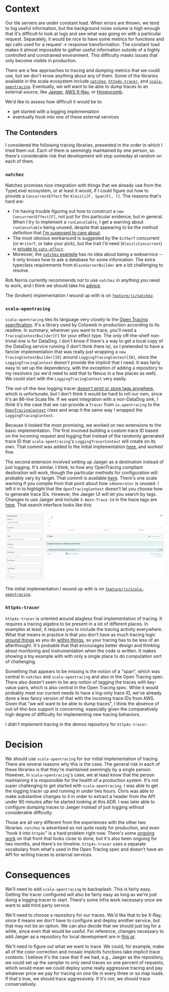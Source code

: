 # Context

Our tile servers are under constant load. When errors are thrown, we tend to log useful information,
but the background noise volume is high enough that it's difficult to look at logs and see what was
going on with a particular request. Separately, it would be nice to have some metrics for functions
and api calls used for a request -> response transformation. The constant load makes it almost
impossible to gather useful information outside of a highly controlled and constrained environment.
This difficulty masks issues that only become visible in production.

There are a few approaches to tracing and dumping metrics that we could use, but we don't know
anything about any of them.  Some of the libraries available in the scala ecosystem include
[`natchez`](https://github.com/tpolecat/natchez), [`http4s-tracer`](https://github.com/profunktor/http4s-tracer),
and [`scala-opentracing`](https://github.com/Colisweb/scala-opentracing). Eventually, we will want to be able to dump traces to an external source, like [Jaeger](https://www.jaegertracing.io/),
[AWS X-Ray](https://aws.amazon.com/xray/), or [Honeycomb](https://www.honeycomb.io/).

We'd like to assess how difficult it would be to:

- get started with a logging implementation
- eventually hook into one of these external services

## The Contenders

I considered the following tracing libraries, presented in the order in which I
tried them out. Each of them is seemingly maintained by one person, so there's
considerable risk that development will stop someday at random on each of them.

### `natchez`

Natchez promises nice integration with things that we already use from the
TypeLevel ecosystem, or at least it would, if I could figure out how to provide
a `ConcurrentEffect` for `Kleisli[F, Span[F], ?]`. The reasons that's hard are:

- I'm having trouble figuring out how to construct a `new ConcurrentEffect[F]`,
not just for this particular evidence, but in general. When I try to implement
a `runCancelable`, I get a warning about `runCancelable` being unused,
despite that appearing to be the method definition that [I'm supposed to care
about](https://github.com/typelevel/cats-effect/blob/master/core/shared/src/main/scala/cats/effect/ConcurrentEffect.scala#L42-L61).
- The most obvious workaround is suggested by
the `EitherT` concurrent (or `WriterT`, or take your
pick), but the trait I'd need (`KleisliConcurrent`) is [private to
`cats-effect`](https://github.com/typelevel/cats-effect/blob/master/core/shared/src/main/scala/cats/effect/Concurrent.scala#L749).
- Moreover, the [`natchez`
example](https://github.com/tpolecat/natchez/blob/master/modules/examples/src/main/scala/Example.scala)
has no idea about being a webservice -- it only knows how to ask a database for
some information. The extra typeclass requirements from `BlazeServerBuilder`
are a bit challenging to resolve.

Rob Norris currently recommends not to use `natchez` in
anything you need to work, and I think we should take his
[advice](https://github.com/tpolecat/natchez/blame/efcefbf28c88ab977206df0f394d4141b3c5b2ca/README.md#L60).

The (broken) implementation I wound up with is on
[`feature/js/natchez`](https://github.com/jisantuc/tracing-demos/tree/feature/js/natchez).

### `scala-opentracing`

`scala-opentracing` ties its language very closely to the [Open Tracing
specification](https://opentracing.io/specification/). It's a library used by
Colisweb in production according to its readme. In summary, wherever you want
to trace, you'll need a `TracingContextBuilder[F]` for your effect type. The
only off-the-shelf non-trivial one is for DataDog. I don't know if there's a
way to get a local copy of the DataDog service running (I don't think there
is), so I pretended to have a fancier implementation that was really just
wrapping a `new TracingContextBuilder[IO]` around `LoggingTracingContext[IO]`,
since the `LoggingTracingContext` doesn't provide the implicit that I need. It
was fairly easy to set up the dependency, with the exception of adding
a repository to my resolvers (so we'd need to add that to Nexus in a few
places as well). We could start with the `LoggingTracingContext` very easily.

The out-of-the-box logging tracer [doesn't print or store tags
anywhere](https://github.com/Colisweb/scala-opentracing/blob/e9563d6da8d921e1d4c25178ffb5131e047bd9b0/src/main/scala/com/colisweb/tracing/LoggingTracingContext.scala#L18),
which is unfortunate, but I don't think it would be hard
to roll our own, since it's an 86-line Scala file. If
we want integration with a non-DataDog sink, I _think_
it's the case that we can provide a `Tracer` from `io.opentracing` to the
[`OpenTracingContext`](https://github.com/Colisweb/scala-opentracing/blob/e9563d6da8d921e1d4c25178ffb5131e047bd9b0/src/main/scala/com/colisweb/tracing/OpenTracingContext.scala)
class and wrap it the same way I wrapped the `LoggingTracingContext`.

Because it looked the most promising, we worked on two extensions to the basic implementation.
The first involved building a custom trace ID based on the incoming request and logging that instead
of the randomly generated trace ID that `scala-opentracing`'s `LoggingTracerContext` will
create on its own. That commit was added to the initial implementation [here](https://github.com/jisantuc/tracing-demos/tree/cd8b5b7aa33d35d9f57837451a93b4bdceb96417),
and worked fine.

The second extension involved setting up Jaeger as a destination instead of just logging. It's similar,
I think, to how any OpenTracing compliant destination will work, though the particular methods for
configuration will probably vary by target. That commit is available [here](https://github.com/jisantuc/tracing-demos/tree/e8986e32da61b0a4d01c688fa2f5c2ca5a432f6f). There's one scala warning if you compile from that point
about how `idGenerator` is unused. I left it in to highlight that the `OpenTracingContext` doesn't let
you choose how to generate trace IDs. However, the Jaeger UI will let you search by tags. Changes to use
Jaeger and include `X-Amzn-Trace-Id` in the trace tags are [here](https://github.com/jisantuc/tracing-demos/tree/fa931325c55286290cebb64b6753186363f2b999).
That search interface looks like this:

![Jaeger search](./images/adr-0028-search-by-tag.png)

The initial implementation I wound up with is on
[`feature/js/scala-opentracing`](https://github.com/jisantuc/tracing-demos/tree/f02408d4942c14eec84dd676199056e8e1b99add).

### `http4s-tracer`

`http4s-tracer` is oriented around atagless final
implementation of tracing. It requires a tracing algebra to
be present in a lot of different places. In examples at least,
it requires you to include the tracing activity everywhere.  What
that means in practice is that you don't have as much tracing logic [_around_
things](https://github.com/jisantuc/tracing-demos/blob/feature/js/scala-opentracing/app-backend/api/src/main/scala/com/jisantuc/tracingdemos/InterpreterService.scala#L27-L29)
as you do [within
things](https://http4s-tracer.profunktor.dev/guide.html#traced-programs),
so your tracing has to be less of an afterthought. It's probable that that
encourages better design and thinking about monitoring and instrumentation
when the code is written. It makes showing a toy example with with only a
single place to do computation sort of challenging.

Something that appears to be missing is the notion of a "span", which was
central in `natchez` and `scala-opentracing` and also in the Open Tracing spec.
There also doesn't seem to be any notion of tagging the traces with key-value
pairs, which is also central in the Open Tracing spec. While it would probably
meet our current needs to have a log-only trace ID, we've already done a less
fancy version of that with the incoming trace IDs from AWS. Given that "we
will want to be able to dump traces", I think the absence of out-of-the-box
support is concerning, especially given the comparatively high degree of
difficulty for implementing new tracing behaviors.

I didn't implement tracing in the demos repository for `http4s-tracer`.


# Decision

We should use `scala-opentracing` for our initial implementation of tracing. There
are several reasons why this is the case. The general risk in each of these libraries
is that they're maintained seemingly by a single person. However, in `scala-opentracing`'s
case, we at least know that the person maintaining it is responsible for the health of
a production system. It's not super challenging to get started with `scala-opentracing`.
I was able to get the logging tracer up and running in under two hours. Chris was able
to make substantive changes to it in order to extract a header from the API under 90
minutes after he started looking at this ADR. I was later able to configure dumping
traces to Jaeger instead of just logging without considerable difficulty.

Those are all very different from the experiences with the other two libraries. `natchez`
is advertised as not quite ready for production, and even "hook it into `http4s`" is a
hard problem right now. There's some [ongoing work](https://github.com/tpolecat/natchez/issues/5)
on that front that looks close to done, but it's also been ongoing for two months, and there's
no timeline. `http4s-tracer` uses a separate vocabulary from what's used in the
Open Tracing spec and doesn't have an API for writing traces to external services.

# Consequences

We'll need to add `scala-opentracing` to backsplash. This is fairly easy. Getting
the tracer configured will also be fairly easy as long as we're just doing a logging
tracer to start. There's some infra work necessary once we want to add third party
service.

We'll need to choose a repository for our traces. We'd like that to be X-Ray, since
it means we don't have to configure and deploy another service, but that may not be
an option. We can also decide that we should just log for a while, since even that
would be useful. For reference, changes necessary to add Jaeger as a repository
for local development are in
[this pr](https://github.com/jisantuc/tracing-demos/pull/1/files).

We'll need to figure out what we want to trace. We could, for example, make all of
the color correction and mosaic implicits functions take implicit trace contexts.
I believe it's the case that if we had, e.g., Jaeger as the repository, we could
set up the sampler to only send traces on one percent of requests, which would mean
we could deploy some really aggressive tracing and pay whatever price we pay for
tracing on one tile in every three or so map loads. If that's true, we should trace
aggressively. If it's not, we should trace conservatively.
